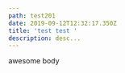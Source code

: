 ```yaml
---
path: test201
date: 2019-09-12T12:32:17.350Z
title: 'test test '
description: desc...
---
```

awesome body
